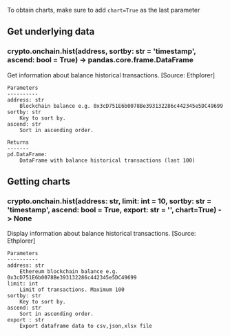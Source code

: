 To obtain charts, make sure to add `chart=True` as the last parameter

## Get underlying data 
### crypto.onchain.hist(address, sortby: str = 'timestamp', ascend: bool = True) -> pandas.core.frame.DataFrame

Get information about balance historical transactions. [Source: Ethplorer]

    Parameters
    ----------
    address: str
        Blockchain balance e.g. 0x3cD751E6b0078Be393132286c442345e5DC49699
    sortby: str
        Key to sort by.
    ascend: str
        Sort in ascending order.

    Returns
    -------
    pd.DataFrame:
        DataFrame with balance historical transactions (last 100)

## Getting charts 
### crypto.onchain.hist(address: str, limit: int = 10, sortby: str = 'timestamp', ascend: bool = True, export: str = '', chart=True) -> None

Display information about balance historical transactions. [Source: Ethplorer]

    Parameters
    ----------
    address: str
        Ethereum blockchain balance e.g. 0x3cD751E6b0078Be393132286c442345e5DC49699
    limit: int
        Limit of transactions. Maximum 100
    sortby: str
        Key to sort by.
    ascend: str
        Sort in ascending order.
    export : str
        Export dataframe data to csv,json,xlsx file
